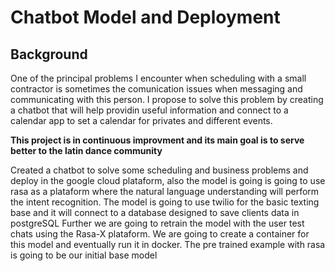 # Chatbot Model and Deployment
##  Background
One of the principal problems I encounter when scheduling with a small contractor is sometimes the comunication issues when messaging and communicating with this person. I propose to solve this problem by creating a chatbot that will help providin useful information and connect to a calendar app to set a calendar for privates and different events. 

**This project is in continuous improvment and its main goal is to serve better to the latin dance community**

Created a chatbot to solve some scheduling and business problems and deploy in the google cloud plataform,
also the model is going is going to use rasa as a plataform where the natural language understanding will perform the intent recognition. 
The model is going to use twilio for the basic texting base and it will connect to a database designed to save clients data in postgreSQL
Further we are going to retrain the model with the user test chats using the Rasa-X plataform. We are going to create a container for this model and eventually run it in docker. The pre trained example with rasa is going to be our initial base model
